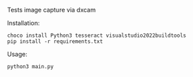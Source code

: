 Tests image capture via dxcam

Installation:

```
choco install Python3 tesseract visualstudio2022buildtools
pip install -r requirements.txt
```

Usage:
```
python3 main.py
```